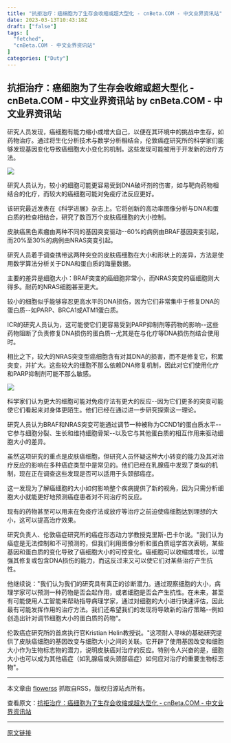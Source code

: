 ```yaml
---
title: "抗拒治疗：癌细胞为了生存会收缩或超大型化 - cnBeta.COM - 中文业界资讯站"
date: 2023-03-13T10:43:18Z
draft: ["false"]
tags: [
  "fetched",
  "cnBeta.COM - 中文业界资讯站"
]
categories: ["Duty"]
---
```

抗拒治疗：癌细胞为了生存会收缩或超大型化 - cnBeta.COM - 中文业界资讯站 by cnBeta.COM - 中文业界资讯站
------
<article id="_tl_editor" class="tl_article_content"><p>研究人员发现，癌细胞有能力缩小或增大自己，以便在其环境中的挑战中生存，如药物治疗。通过将生化分析技术与数学分析相结合，伦敦癌症研究所的科学家们能够发现基因变化导致癌细胞大小变化的机制。这些发现可能被用于开发新的治疗方法。</p>                                                                <p><img src="https://static.cnbetacdn.com/article/2023/0313/60bbea1992d1192.webp"></p><p>研究人员认为，较小的细胞可能更容易受到DNA破坏剂的伤害，如与靶向药物相结合的化疗，而较大的癌细胞可能对免疫疗法反应更好。</p><p>该研究最近发表在《科学进展》杂志上。它将创新的高功率图像分析与DNA和蛋白质的检查相结合，研究了数百万个皮肤癌细胞的大小控制。</p><p>皮肤癌黑色素瘤由两种不同的基因突变驱动--60%的病例由BRAF基因突变引起，而20%至30%的病例由NRAS突变引起。</p><p>研究人员着手调查携带这两种突变的皮肤癌细胞在大小和形状上的差异，方法是使用数学算法分析关于DNA和蛋白质的海量数据。</p><p>主要的差异是细胞大小：BRAF突变的癌细胞非常小，而NRAS突变的癌细胞则大得多。耐药的NRAS细胞甚至更大。</p><p>较小的细胞似乎能够容忍更高水平的DNA损伤，因为它们非常集中于修复DNA的蛋白质--如PARP、BRCA1或ATM1蛋白质。</p><p>ICR的研究人员认为，这可能使它们更容易受到PARP抑制剂等药物的影响--这些药物阻断了负责修复DNA损伤的蛋白质--尤其是在与化疗等DNA损伤剂结合使用时。</p><p>相比之下，较大的NRAS突变型癌细胞含有对其DNA的损害，而不是修复它，积累突变，并扩大。这些较大的细胞不那么依赖DNA修复机制，因此对它们使用化疗和PARP抑制剂可能不那么敏感。</p><p><img src="https://static.cnbetacdn.com/article/2023/0313/a964a9c728fea1f.gif"></p><p>科学家们认为更大的细胞可能对免疫疗法有更大的反应--因为它们更多的突变可能使它们看起来对身体更陌生。他们已经在通过进一步研究探索这一理论。</p><p>研究人员认为BRAF和NRAS突变可能通过调节一种被称为CCND1的蛋白质水平--它参与细胞分裂、生长和维持细胞骨架--以及它与其他蛋白质的相互作用来驱动细胞大小的差异。</p><p>虽然这项研究的重点是皮肤癌细胞，但研究人员怀疑这种大小转变的能力及其对治疗反应的影响在多种癌症类型中是常见的。他们已经在乳腺癌中发现了类似的机制，现在正在调查这些发现是否可以适用于头颈部癌症。</p><p>这一发现为了解癌细胞的大小如何影响整个疾病提供了新的视角，因为只需分析细胞大小就能更好地预测癌症患者对不同治疗的反应。</p><p>现有的药物甚至可以用来在免疫疗法或放疗等治疗之前迫使癌细胞达到理想的大小，这可以提高治疗效果。</p><p>研究负责人、伦敦癌症研究所的癌症形态动力学教授克里斯-巴卡尔说。"我们认为癌症是无法控制和不可预测的，但我们利用图像分析和蛋白质组学首次表明，某些基因和蛋白质的变化导致了癌细胞大小的可控变化。癌细胞可以收缩或增长，以增强其修复或包含DNA损伤的能力，而这反过来又可以使它们对某些治疗产生抗性。</p><p>他继续说："我们认为我们的研究具有真正的诊断潜力。通过观察细胞的大小，病理学家可以预测一种药物是否会起作用，或者细胞是否会产生抗性。在未来，甚至有可能使用人工智能来帮助指导病理学家，通过对细胞的大小进行快速评估，因此最有可能发挥作用的治疗方法。我们还希望我们的发现将导致新的治疗策略--例如创造出针对调节细胞大小的蛋白质的药物"。</p><p>伦敦癌症研究所的首席执行官Kristian Helin教授说。"这项耐人寻味的基础研究提供了皮肤癌细胞的基因改变与细胞大小之间的关联。它开辟了使用基因改变和细胞大小作为生物标志物的潜力，说明皮肤癌对治疗的反应。特别令人兴奋的是，细胞大小也可以成为其他癌症（如乳腺癌或头颈部癌症）如何应对治疗的重要生物标志物"。</p>                    <hr><p>本文章由 <a href="https://github.com/indes/flowerss-bot" target="_blank">flowerss</a> 抓取自RSS，版权归源站点所有。</p><p>查看原文：<a href="https://www.cnbeta.com.tw/articles/science/1349143.htm" target="_blank">抗拒治疗：癌细胞为了生存会收缩或超大型化 - cnBeta.COM - 中文业界资讯站</a></p></article>  
<hr>
<a href="https://telegra.ph/%E6%8A%97%E6%8B%92%E6%B2%BB%E7%96%97%E7%99%8C%E7%BB%86%E8%83%9E%E4%B8%BA%E4%BA%86%E7%94%9F%E5%AD%98%E4%BC%9A%E6%94%B6%E7%BC%A9%E6%88%96%E8%B6%85%E5%A4%A7%E5%9E%8B%E5%8C%96---cnBetaCOM---%E4%B8%AD%E6%96%87%E4%B8%9A%E7%95%8C%E8%B5%84%E8%AE%AF%E7%AB%99-03-13",target="_blank" rel="noopener noreferrer">原文链接</a>
